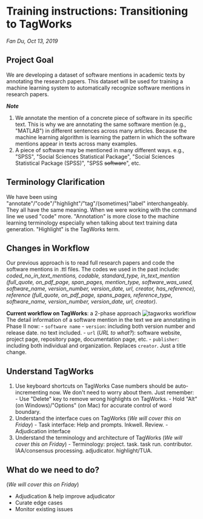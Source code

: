 # Training instructions: Transitioning to TagWorks
_Fan Du, Oct 13, 2019_

## Project Goal
  We are developing a dataset of software mentions in academic texts by annotating the research papers. This dataset will be used for training a machine learning system to automatically recognize software mentions in research papers.  

  **_Note_**
  1. We annotate the mention of a concrete piece of software in its specific text. This is why we are annotating the same software mention (e.g., "MATLAB") in different sentences across many articles. Because the machine learning algorithm is learning the pattern in which the software mentions appear in texts across many examples.
  2. A piece of software may be mentioned in many different ways. e.g., "SPSS", "Social Sciences Statistical Package", "Social Sciences Statistical Package (SPSS)", "SPSS ~~software~~", etc.

## Terminology Clarification
  We have been using "annotate"/"code"/"highlight"/"tag"/(sometimes)"label" interchangeably. They all have the same meaning. When we were working with the command line we used "code" more. "Annotation" is more close to the machine learning terminology especially when talking about text training data generation. "Highlight" is the TagWorks term.

## Changes in Workflow
  Our previous approach is to read full research papers and code the software mentions in .ttl files. The codes we used in the past include: _coded_no_in_text_mentions, codable, standard_type, in_text_mention (full_quote, on_pdf_page, span_pages, mention_type, software_was_used, software_name, version_number, version_date, url, creator, has_reference), reference (full_quote, on_pdf_page, spans_pages, reference_type, software_name, version_number, version_date, url, creator)_.


  **Current workflow on TagWorks**: a 2-phase approach
  ![tagworks workflow](https://github.com/caifand/fandu.github.io/blob/master/SoftCite_training_pages/CrowdAnnotationFlow_13oct2019.png)
    The detail information of a software mention in the text we are annotating in Phase II now:
      - `software name`
      - `version`: including both version number and release date. no text included.
      - `url` (_URL to what?_): software website, project page, repository page, documentation page, etc.
      - `publisher`: including both individual and organization. Replaces `creator`. Just a title change.

## Understand TagWorks
  1. Use keyboard shortcuts on TagWorks
    Case numbers should be auto-incrementing now. We don't need to worry about them. Just remember:
    - Use "Delete" key to remove wrong highlights on TagWorks.
    - Hold "Alt" (on Windows)/"Options" (on Mac) for accurate control of word boundary.
  2. Understand the interface cues on TagWorks (_We will cover this on Friday_)
    - Task interface: Help and prompts. Inkwell. Review.
    - Adjudication interface
  3. Understand the terminology and architecture of TagWorks (_We will cover this on Friday_)
    - Terminology: project. task. task run. contributor. IAA/consensus processing. adjudicator. highlight/TUA.

## What do we need to do?
(_We will cover this on Friday_)
  - Adjudication & help improve adjudicator
  - Curate edge cases
  - Monitor existing issues
